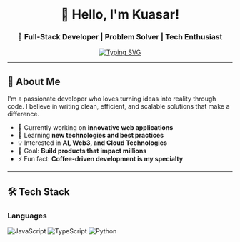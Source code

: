 <div align="center">

# 👋 Hello, I'm Kuasar!

### 🚀 Full-Stack Developer | Problem Solver | Tech Enthusiast

[![Typing SVG](https://readme-typing-svg.herokuapp.com?font=Fira+Code&pause=1000&color=3B82F6&center=true&vCenter=true&width=435&lines=Building+the+Future+with+Code;Passionate+About+Technology;Always+Learning+New+Things)](https://git.io/typing-svg)

</div>

---

## 💫 About Me

I'm a passionate developer who loves turning ideas into reality through code. I believe in writing clean, efficient, and scalable solutions that make a difference.

- 🔭 Currently working on **innovative web applications**
- 🌱 Learning **new technologies and best practices**
- 💡 Interested in **AI, Web3, and Cloud Technologies**
- 🎯 Goal: **Build products that impact millions**
- ⚡ Fun fact: **Coffee-driven development is my specialty**

---

## 🛠️ Tech Stack

### Languages
![JavaScript](https://img.shields.io/badge/-JavaScript-F7DF1E?style=flat-square&logo=javascript&logoColor=black)
![TypeScript](https://img.shields.io/badge/-TypeScript-3178C6?style=flat-square&logo=typescript&logoColor=white)
![Python](https://img.shields.io/badge/-Python-3776AB?style=flat)
